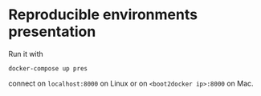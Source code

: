 # Reproducible environments presentation

Run it with

    docker-compose up pres

connect on `localhost:8000` on Linux or on `<boot2docker ip>:8000` on Mac.
